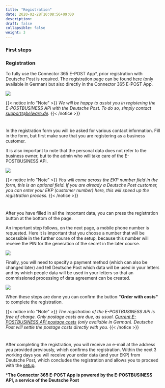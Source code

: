 ```yaml
---
title: "Registration"
date: 2020-02-28T10:08:56+09:00
description: 
draft: false
collapsible: false
weight: 3
---
```

### First steps

### Registration
To fully use the Connector 365 E-POST App*, prior registration with Deutsche Post is required. The registration page can be found [here](https://shop.deutschepost.de/shop/registration/registrationCollectData.jsp) (only available in German) but also directly in the Connector 365 E-POST App.

![](images/apps/E-POST/en-us/app_setup_registration.png)

{{< notice info "Note" >}}
 _We will be happy to assist you in registering the E-POSTBUSINESS API with the Deutsche Post. To do so, simply contact support@belware.de._
{{< /notice >}}
#
In the registration form you will be asked for various contact information. Fill in the form, but first make sure that you are registering as a business customer.

It is also important to note that the personal data does not refer to the business owner, but to the admin who will take care of the E-POSTBUSINESS API.

![](images/apps/E-POST/dp_registration_formular.png)

{{< notice info "Note" >}}
 _You will come across the EKP number field in the form, this is an optional field. If you are already a Deutsche Post customer, you can enter your EKP (customer number) here, this will speed up the registration process._
{{< /notice >}}
#
After you have filled in all the important data, you can press the registration button at the bottom of the page.

An important step follows, on the next page, a mobile phone number is requested. Here it is important that you choose a number that will be accessible in the further course of the setup, because this number will receive the PIN for the generation of the secret in the later course.

![](images/apps/E-POST/dp_registration_mobile.png)

Finally, you will need to specify a payment method (which can also be changed later) and tell Deutsche Post which data will be used in your letters and by which people data will be used in your letters so that an commissioned processing of data agreement can be created.

![](images/apps/E-POST/dp_registration_payment.png)

When these steps are done you can confirm the button **"Order with costs"** to complete the registration.

{{< notice info "Note" >}}
 _The registration of the E-POSTBUSINESS API is free of charge. Only postage costs are due, as usual. [Current E-POSTBUSINESS API postage costs](/files/dp_preise_01072023.pdf) (only available in German). Deutsche Post will settle the postage costs directly with you._
{{< /notice >}}
#

After completing the registration, you will receive an e-mail at the address you provided previously, which confirms the registration. Within the next 3 working days you will receive your order data (and your EKP) from Deutsche Post, which concludes the registration and allows you to proceed with the [setup](en-us/apps/e-post/first-steps/setup/). 



***The Connector 365 E-POST App is powered by the E-POSTBUSINESS API, a service of the Deutsche Post**






